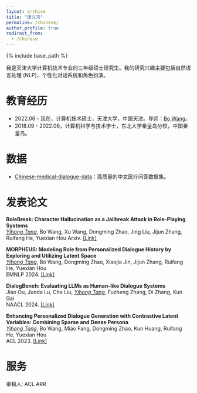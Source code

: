 ```yaml
---
layout: archive
title: "唐义鸿"
permalink: /chinese/
author_profile: true
redirect_from:
  - /chinese
---
```


{% include base_path %}


<!-- ## About Me -->
我是天津大学计算机技术专业的三年级硕士研究生。我的研究兴趣主要包括自然语言处理 (NLP)、个性化对话系统和角色扮演。

# 教育经历
- 2022.06 - 现在，计算机技术硕士，天津大学，中国天津。导师：[Bo Wang](https://cic.tju.edu.cn/faculty/wangbo/index.htm)。
- 2018.09 - 2022.06，计算机科学与技术学士，东北大学秦皇岛分校，中国秦皇岛。

# 数据
- [Chinese-medical-dialogue-data](https://github.com/Toyhom/Chinese-medical-dialogue-data)：高质量的中文医疗问答数据集。

# 发表论文

**RoleBreak: Character Hallucination as a Jailbreak Attack in Role-Playing Systems**  
*<ins>Yihong Tang</ins>*, Bo Wang, Xu Wang, Dongming Zhao, Jing Liu, Jijun Zhang, Ruifang He, Yuexian Hou
Arxiv. [[Link]](https://arxiv.org/pdf/2409.16727v1.pdf)

**MORPHEUS: Modeling Role from Personalized Dialogue History by Exploring and Utilizing Latent Space**  
*<ins>Yihong Tang</ins>*, Bo Wang, Dongming Zhao, Xiaojia Jin, Jijun Zhang, Ruifang He, Yuexian Hou  
EMNLP 2024. [[Link]](https://arxiv.org/pdf/2407.02345.pdf)

**DialogBench: Evaluating LLMs as Human-like Dialogue Systems**  
Jiao Ou, Junda Lu, Che Liu, *<ins>Yihong Tang</ins>*, Fuzheng Zhang, Di Zhang, Kun Gai  
NAACL 2024. [[Link]](https://aclanthology.org/2024.naacl-long.341)

**Enhancing Personalized Dialogue Generation with Contrastive Latent Variables: Combining Sparse and Dense Persona**  
*<ins>Yihong Tang</ins>*, Bo Wang, Miao Fang, Dongming Zhao, Kun Huang, Ruifang He, Yuexian Hou  
ACL 2023. [[Link]](https://aclanthology.org/2023.acl-long.299)


# 服务
审稿人: ACL ARR


